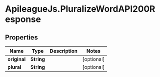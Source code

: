 # ApileagueJs.PluralizeWordAPI200Response

## Properties

Name | Type | Description | Notes
------------ | ------------- | ------------- | -------------
**original** | **String** |  | [optional] 
**plural** | **String** |  | [optional] 


